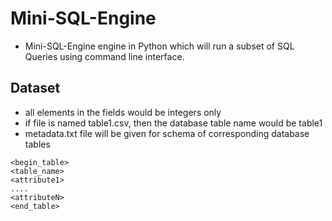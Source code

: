 # Mini-SQL-Engine
- Mini-SQL-Engine engine in Python which will run a subset of SQL Queries using command line interface.

 ## Dataset
- all elements in the fields would be integers only
- if file is named table1.csv, then the database table name would be table1
- metadata.txt file will be given for schema of corresponding database tables
```
<begin_table>
<table_name>
<attribute1>
....
<attributeN>
<end_table>
```

